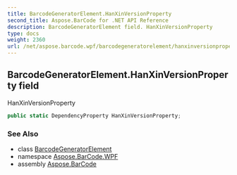 ```yaml
---
title: BarcodeGeneratorElement.HanXinVersionProperty
second_title: Aspose.BarCode for .NET API Reference
description: BarcodeGeneratorElement field. HanXinVersionProperty
type: docs
weight: 2360
url: /net/aspose.barcode.wpf/barcodegeneratorelement/hanxinversionproperty/
---
```

## BarcodeGeneratorElement.HanXinVersionProperty field

HanXinVersionProperty

```csharp
public static DependencyProperty HanXinVersionProperty;
```

### See Also

* class [BarcodeGeneratorElement](../)
* namespace [Aspose.BarCode.WPF](../../barcodegeneratorelement/)
* assembly [Aspose.BarCode](../../../)


